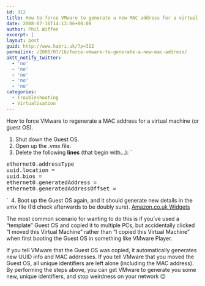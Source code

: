 ```yaml
---
id: 312
title: How to force VMware to generate a new MAC address for a virtual machine
date: 2008-07-16T14:13:06+00:00
author: Phil Wiffen
excerpt: |
layout: post
guid: http://www.kabri.uk/?p=312
permalink: /2008/07/16/force-vmware-to-generate-a-new-mac-address/
aktt_notify_twitter:
  - 'no'
  - 'no'
  - 'no'
  - 'no'
  - 'no'
categories:
  - Troubleshooting
  - Virtualisation
---
```

How to force VMware to regenerate a MAC address for a virtual machine (or guest OS).

  1. Shut down the Guest OS.
  2. Open up the .vmx file.
  3. Delete the following **lines** (that begin with&#8230;):
`
<pre>ethernet0.addressType
uuid.location =
uuid.bios =
ethernet0.generatedAddress =
ethernet0.generatedAddressOffset =</pre>
<p>` 
  4. Boot up the Guest OS again, and it should generate new details in the vmx file (I&#8217;d check afterwards to be doubly sure).



<noscript>
  <a href="http://ws.amazon.co.uk/widgets/q?ServiceVersion=20070822&MarketPlace=GB&ID=V20070822%2FGB%2Fmincir0e-21%2F8010%2F577cd4f2-61cd-4bc0-8cea-a59298323429&Operation=NoScript">Amazon.co.uk Widgets</a>
</noscript> 

The most common scenario for wanting to do this is if you&#8217;ve used a &#8220;template&#8221; Guest OS and copied it to multiple PCs, but accidentally clicked &#8220;I moved this Virtual Machine&#8221; rather than &#8220;I copied this Virtual Machine&#8221; when first booting the Guest OS in something like VMware Player.

If you tell VMware that the Guest OS was copied, it automatically generates new UUID info and MAC addresses. If you tell VMware that you moved the Guest OS, all unique identifiers are left alone (including the MAC address). By performing the steps above, you can get VMware to generate you some new, unique identifiers, and stop weirdness on your network 😉